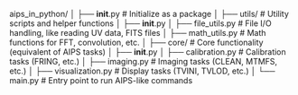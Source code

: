 aips_in_python/
│
├── __init__.py          # Initialize as a package
│
├── utils/               # Utility scripts and helper functions
│   ├── __init__.py
│   ├── file_utils.py    # File I/O handling, like reading UV data, FITS files
│   ├── math_utils.py    # Math functions for FFT, convolution, etc.
│
├── core/                # Core functionality (equivalent of AIPS tasks)
│   ├── __init__.py
│   ├── calibration.py   # Calibration tasks (FRING, etc.)
│   ├── imaging.py       # Imaging tasks (CLEAN, MTMFS, etc.)
│   ├── visualization.py # Display tasks (TVINI, TVLOD, etc.)
│
└── main.py              # Entry point to run AIPS-like commands